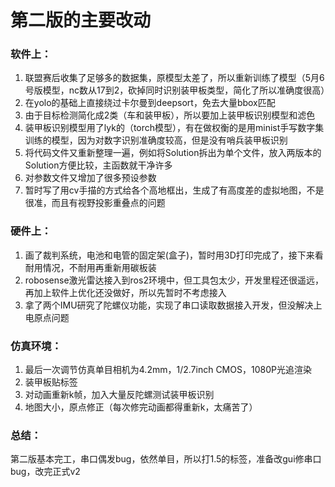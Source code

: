 # 第二版的主要改动

### 软件上：
1. 联盟赛后收集了足够多的数据集，原模型太差了，所以重新训练了模型（5月6号版模型，nc数从17到2，砍掉同时识别装甲板类型，简化了所以准确度很高）
2. 在yolo的基础上直接绕过卡尔曼到deepsort，免去大量bbox匹配
3. 由于目标检测简化成2类（车和装甲板），所以要加上装甲板识别模型和滤色
4. 装甲板识别模型用了lyk的（torch模型），有在做权衡的是用minist手写数字集训练的模型，因为对数字识别准确度较高，但是没有哨兵装甲板识别
5. 将代码文件又重新整理一遍，例如将Solution拆出为单个文件，放入两版本的Solution方便比较，主函数就干净许多
6. 对参数文件又增加了很多预设参数
7. 暂时写了用cv手描的方式给各个高地框出，生成了有高度差的虚拟地图，不是很准，而且有视野投影重叠点的问题

### 硬件上：
1. 画了裁判系统，电池和电管的固定架(盒子)，暂时用3D打印完成了，接下来看耐用情况，不耐用再重新用碳板装
2. robosense激光雷达接入到ros2环境中，但工具包太少，开发里程还很遥远，再加上软件上优化还没做好，所以先暂时不考虑接入
3. 拿了两个IMU研究了陀螺仪功能，实现了串口读取数据接入开发，但没解决上电原点问题

### 仿真环境：
1. 最后一次调节仿真单目相机为4.2mm，1/2.7inch CMOS，1080P光追渲染
2. 装甲板贴标签
3. 对动画重新k帧，加入大量反陀螺测试装甲板识别
4. 地图大小，原点修正（每次修完动画都得重新k，太痛苦了）


### 总结：
第二版基本完工，串口偶发bug，依然单目，所以打1.5的标签，准备改gui修串口bug，改完正式v2